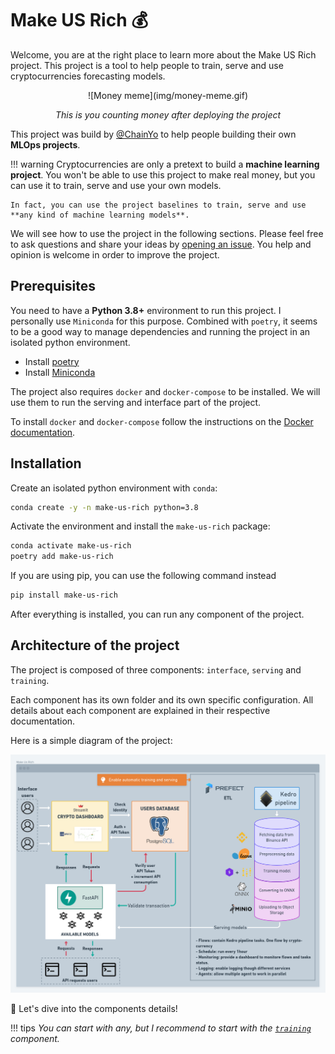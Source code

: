 # Make US Rich 💰

Welcome, you are at the right place to learn more about the Make US Rich project. 
This project is a tool to help people to train, serve and use cryptocurrencies forecasting models.

<center>
![Money meme](img/money-meme.gif)
<p><em>This is you counting money after deploying the project</em></p>
</center>

This project was build by [@ChainYo](https://github.com/ChainYo) to help people building their own **MLOps projects**.

!!! warning
    Cryptocurrencies are only a pretext to build a **machine learning project**. You won't be able to use this project 
    to make real money, but you can use it to train, serve and use your own models. 
    
    In fact, you can use the project baselines to train, serve and use **any kind of machine learning models**.

We will see how to use the project in the following sections. Please feel free to ask questions and share your ideas by
[opening an issue](https://github.com/ChainYo/make-us-rich/issues/new). You help and opinion is welcome in order to
improve the project.

## Prerequisites

You need to have a **Python 3.8+** environment to run this project. I personally use `Miniconda` for this purpose.
Combined with `poetry`, it seems to be a good way to manage dependencies and running the project in an isolated
python environment.

- Install [poetry](https://python-poetry.org/docs/)
- Install [Miniconda](https://conda.io/miniconda.html)

The project also requires `docker` and `docker-compose` to be installed. We will use them to run the serving and interface
part of the project.

To install `docker` and `docker-compose` follow the instructions on the [Docker documentation](https://docs.docker.com/install/).

## Installation

Create an isolated python environment with `conda`:

```bash
conda create -y -n make-us-rich python=3.8
```

Activate the environment and install the `make-us-rich` package:

```bash
conda activate make-us-rich
poetry add make-us-rich
```

If you are using pip, you can use the following command instead

```bash
pip install make-us-rich
```

After everything is installed, you can run any component of the project.

## Architecture of the project

The project is composed of three components: `interface`, `serving` and `training`.

Each component has its own folder and its own specific configuration. All details about each component are
explained in their respective documentation.

Here is a simple diagram of the project:

![Project architecture](img/project_architecture.png)

🚀 Let's dive into the components details! 

!!! tips
    *You can start with any, but I recommend to start with the [`training`](/training) component.*
